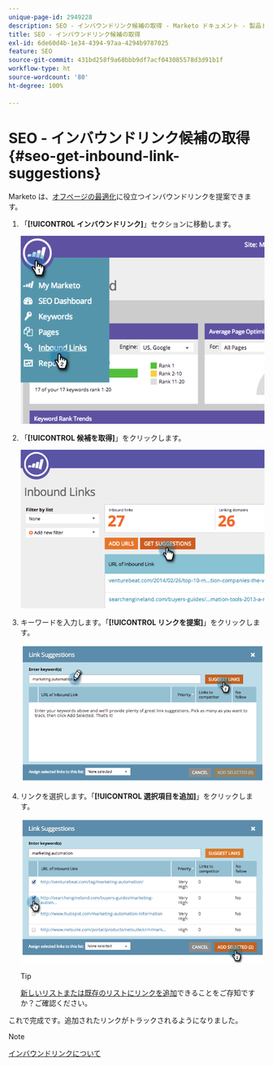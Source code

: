 ```yaml
---
unique-page-id: 2949228
description: SEO - インバウンドリンク候補の取得 - Marketo ドキュメント - 製品ドキュメント
title: SEO - インバウンドリンク候補の取得
exl-id: 6de60d4b-1e34-4394-97aa-4294b9787025
feature: SEO
source-git-commit: 431bd258f9a68bbb9df7acf043085578d3d91b1f
workflow-type: ht
source-wordcount: '80'
ht-degree: 100%

---
```


# SEO - インバウンドリンク候補の取得 {#seo-get-inbound-link-suggestions}

Marketo は、[オフページの最適化](/help/marketo/product-docs/additional-apps/seo/understanding-seo/understanding-search-engine-optimization.md)に役立つインバウンドリンクを提案できます。

1. 「**[!UICONTROL インバウンドリンク]**」セクションに移動します。

   ![](assets/image2014-9-18-13-3a20-3a44.png)

1. 「**[!UICONTROL 候補を取得]**」をクリックします。

   ![](assets/image2014-9-18-13-3a21-3a8.png)

1. キーワードを入力します。「**[!UICONTROL リンクを提案]**」をクリックします。

   ![](assets/image2014-9-18-13-3a21-3a31.png)

1. リンクを選択します。「**[!UICONTROL 選択項目を追加]**」をクリックします。

   ![](assets/image2014-9-18-13-3a21-3a40.png)

   >[!TIP]
   >
   >[新しいリストまたは既存のリストにリンクを追加](/help/marketo/product-docs/additional-apps/seo/inbound-links/seo-add-remove-an-inbound-link-url-from-a-list.md)できることをご存知ですか？ご確認ください。

これで完成です。追加されたリンクがトラックされるようになりました。

>[!NOTE]
>
>[インバウンドリンクについて](/help/marketo/product-docs/additional-apps/seo/inbound-links/seo-understanding-inbound-links.md)
